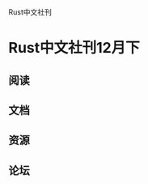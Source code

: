 <div id="lanmu">
    <div id="word">Rust中文社刊</div>
</div>

# Rust中文社刊12月下

## 阅读



## 文档



## 资源



## 论坛

